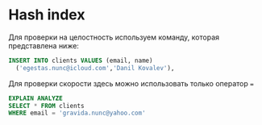 # Hash index

Для проверки на целостность используем команду, которая представлена ниже: 

```sql
INSERT INTO clients VALUES (email, name)
  ('egestas.nunc@icloud.com','Danil Kovalev'),
```

Для проверки скорости здесь можно использовать только оператор `=`

```sql
EXPLAIN ANALYZE
SELECT * FROM clients
WHERE email = 'gravida.nunc@yahoo.com'
```